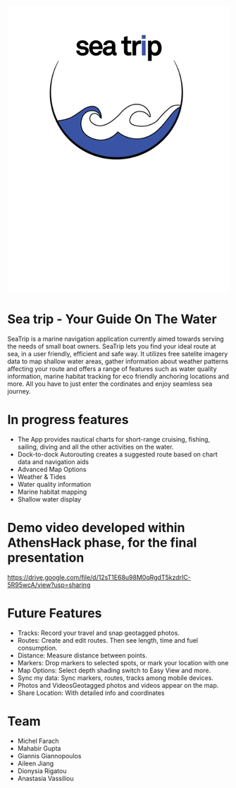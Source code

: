 ![](https://github.com/ailjia/SeaTrip/blob/master/logo.png?raw=true=50x50)


# Sea trip - Your Guide On The Water
SeaTrip is a marine navigation application currently aimed towards serving the needs of small boat owners. 
SeaTrip lets you find your ideal route at sea, in a user friendly, efficient and safe way. It utilizes free satelite imagery data to map shallow water areas, gather information about weather patterns affecting your route and offers a range of features such as water quality information, marine habitat tracking for eco friendly anchoring locations and more. All you have to just enter the cordinates and enjoy seamless sea journey.

# In progress features
- The App provides nautical charts for short-range cruising, fishing, sailing, diving and all the other activities on the water.
- Dock-to-dock Autorouting creates a suggested route based on chart data and navigation aids
- Advanced Map Options
- Weather & Tides 
- Water quality information
- Marine habitat mapping
- Shallow water display

# Demo video developed within AthensHack phase, for the final presentation
https://drive.google.com/file/d/12sT1E68u98M0qRgdT5kzdrIC-5R95wcA/view?usp=sharing

# Future Features
- Tracks: Record your travel and snap geotagged photos.
- Routes: Create and edit routes. Then see length, time and fuel consumption.
- Distance: Measure distance between points.
- Markers: Drop markers to selected spots, or mark your location with one
- Map Options: Select depth shading switch to Easy View and more.
- Sync my data: Sync markers, routes, tracks among mobile devices.
- Photos and VideosGeotagged photos and videos appear on the map.
- Share Location: With detailed info and coordinates

# Team
- Michel Farach            
- Mahabir Gupta               
- Giannis Giannopoulos
- Aileen Jiang
- Dionysia Rigatou
- Anastasia Vassiliou







